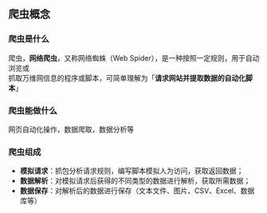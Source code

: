 ## 爬虫概念


### 爬虫是什么

爬虫，**网络爬虫**，又称网络蜘蛛（Web Spider），是一种按照一定规则，用于自动浏览或<br>
抓取万维网信息的程序或脚本，可简单理解为「**请求网站并提取数据的自动化脚本**」

### 爬虫能做什么

网页自动化操作，数据爬取，数据分析等

### 爬虫组成

- **模拟请求**：抓包分析请求规则，编写脚本模拟人为访问，获取返回数据；
- **数据解析**：对模拟请求后获得的不同类型的数据进行解析，获取所需数据；
- **数据保存**：对解析后的数据进行保存（文本文件、图片、CSV、Excel、数据库等）





